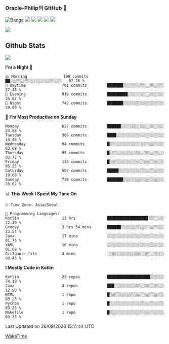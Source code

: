 ### Oracle-Philip의 GitHub 👋

![Badge](http://img.shields.io/badge/-Java-black?style=flat-square)
<img src="https://img.shields.io/badge/ -Kotlin-black?style=flat-square&logo=Kotlin&logoColor=#7F52FF"/></a>
<img src="https://img.shields.io/badge/ -Dart-black?style=flat-square&logo=Dart&logoColor=#0175C2"/></a>
<img src="https://img.shields.io/badge/ -Android-black?style=flat-square&logo=Android&logoColor=#3DDC84"/></a>
<img src="https://img.shields.io/badge/ -Flutter-black?style=flat-square&logo=Flutter&logoColor=#02569B"/></a>
<img src="https://img.shields.io/badge/ -Firebase-black?style=flat-square&logo=Firebase&logoColor=#FFCA28"/></a>

<img src="https://img.shields.io/badge/ -BLE-black?style=flat-square&logo=Bluetooth&logoColor=#0082FC"/></a>

<!--
<img src="https://img.shields.io/badge/ -STM32F103-black?style=flat-square&logo=STMicroelectronics&logoColor=#03234B"/></a>
<img src="https://img.shields.io/badge/ -Qt-black?style=flat-square&logo=Qt&logoColor=#41CD52"/></a>
-->

<!--
![Badge](http://img.shields.io/badge/-Java-black?style=flat-square)
![Badge](http://img.shields.io/badge/-Koltin-black?style=flat-square)
![Badge](http://img.shields.io/badge/-Dart-black?style=flat-square)
![Badge](http://img.shields.io/badge/-Android-black?style=flat-square)
![Badge](http://img.shields.io/badge/-Flutter-black?style=flat-square)
![Badge](http://img.shields.io/badge/-Firebase-black?style=flat-square)
-->

## Github Stats  
<div align="left"><img src="https://github-readme-stats.vercel.app/api?username=Oracle-Philip&show_icons=true&count_private=true&hide_border=true" align="center" /></div>


<!--START_SECTION:waka-->
**I'm a Night 🦉** 

```text
🌞 Morning                198 commits         ██░░░░░░░░░░░░░░░░░░░░░░░   07.76 % 
🌆 Daytime                701 commits         ███████░░░░░░░░░░░░░░░░░░   27.48 % 
🌃 Evening                910 commits         █████████░░░░░░░░░░░░░░░░   35.67 % 
🌙 Night                  742 commits         ███████░░░░░░░░░░░░░░░░░░   29.09 % 
```
📅 **I'm Most Productive on Sunday** 

```text
Monday                   627 commits         ██████░░░░░░░░░░░░░░░░░░░   24.58 % 
Tuesday                  369 commits         ████░░░░░░░░░░░░░░░░░░░░░   14.46 % 
Wednesday                94 commits          █░░░░░░░░░░░░░░░░░░░░░░░░   03.68 % 
Thursday                 95 commits          █░░░░░░░░░░░░░░░░░░░░░░░░   03.72 % 
Friday                   134 commits         █░░░░░░░░░░░░░░░░░░░░░░░░   05.25 % 
Saturday                 502 commits         █████░░░░░░░░░░░░░░░░░░░░   19.68 % 
Sunday                   730 commits         ███████░░░░░░░░░░░░░░░░░░   28.62 % 
```


📊 **This Week I Spent My Time On** 

```text
🕑︎ Time Zone: Asia/Seoul

💬 Programming Languages: 
Kotlin                   12 hrs              ██████████████████░░░░░░░   72.39 % 
Groovy                   3 hrs 54 mins       ██████░░░░░░░░░░░░░░░░░░░   23.54 % 
Java                     17 mins             ░░░░░░░░░░░░░░░░░░░░░░░░░   01.76 % 
YAML                     16 mins             ░░░░░░░░░░░░░░░░░░░░░░░░░   01.68 % 
GitIgnore file           4 mins              ░░░░░░░░░░░░░░░░░░░░░░░░░   00.43 % 
```

**I Mostly Code in Kotlin** 

```text
Kotlin                   23 repos            ███████████████████░░░░░░   74.19 % 
Java                     4 repos             ███░░░░░░░░░░░░░░░░░░░░░░   12.90 % 
HTML                     1 repo              █░░░░░░░░░░░░░░░░░░░░░░░░   03.23 % 
Python                   1 repo              █░░░░░░░░░░░░░░░░░░░░░░░░   03.23 % 
Makefile                 1 repo              █░░░░░░░░░░░░░░░░░░░░░░░░   03.23 % 
```




 Last Updated on 26/09/2023 15:11:44 UTC
<!--END_SECTION:waka-->


<!--
**Oracle-Philip/Oracle-Philip** is a ✨ _special_ ✨ repository because its `README.md` (this file) appears on your GitHub profile.

Here are some ideas to get you started:

- 🔭 I’m currently working on ...
- 🌱 I’m currently learning ...
- 👯 I’m looking to collaborate on ...
- 🤔 I’m looking for help with ...
- 💬 Ask me about ...
- 📫 How to reach me: ...
- 😄 Pronouns: ...
- ⚡ Fun fact: ...
-->


[WakaTime](https://wakatime.com/dashboard)
